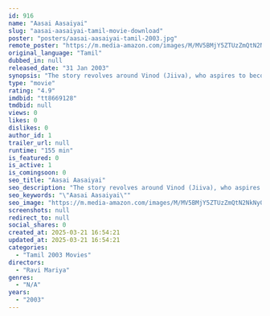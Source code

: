 ```yaml
---
id: 916
name: "Aasai Aasaiyai"
slug: "aasai-aasaiyai-tamil-movie-download"
poster: "posters/aasai-aasaiyai-tamil-2003.jpg"
remote_poster: "https://m.media-amazon.com/images/M/MV5BMjY5ZTUzZmQtN2NkNy00MjVmLTlmNGItNjY5MmM2YjVhNmQzXkEyXkFqcGdeQXVyOTk3NTc2MzE@._V1_SX300.jpg"
original_language: "Tamil"
dubbed_in: null
released_date: "31 Jan 2003"
synopsis: "The story revolves around Vinod (Jiiva), who aspires to become a businessman after completing his bachelors. His parents keep nudging him to start working in a job. He also works part- time as a private detective. He is assigned a..."
type: "movie"
rating: "4.9"
imdbid: "tt8669128"
tmdbid: null
views: 0
likes: 0
dislikes: 0
author_id: 1
trailer_url: null
runtime: "155 min"
is_featured: 0
is_active: 1
is_comingsoon: 0
seo_title: "Aasai Aasaiyai"
seo_description: "The story revolves around Vinod (Jiiva), who aspires to become a businessman after completing his bachelors. His parents keep nudging him to start working in a job. He also works part- time as a private detective. He is assigned a..."
seo_keywords: "\"Aasai Aasaiyai\""
seo_image: "https://m.media-amazon.com/images/M/MV5BMjY5ZTUzZmQtN2NkNy00MjVmLTlmNGItNjY5MmM2YjVhNmQzXkEyXkFqcGdeQXVyOTk3NTc2MzE@._V1_SX300.jpg"
screenshots: null
redirect_to: null
social_shares: 0
created_at: 2025-03-21 16:54:21
updated_at: 2025-03-21 16:54:21
categories:
  - "Tamil 2003 Movies"
directors:
  - "Ravi Mariya"
genres:
  - "N/A"
years:
  - "2003"
---
```

